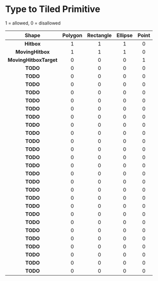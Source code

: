 # Type to Tiled Primitive

1 = allowed, 0 = disallowed

|         Shape          | Polygon | Rectangle | Ellipse | Point |
|:----------------------:|:-------:|:---------:|:-------:|:-----:|
|       **Hitbox**       |    1    |     1     |    1    |   0   |
|    **MovingHitbox**    |    1    |     1     |    1    |   0   |
| **MovingHitboxTarget** |    0    |     0     |    0    |   1   |
|        **TODO**        |    0    |     0     |    0    |   0   |
|        **TODO**        |    0    |     0     |    0    |   0   |
|        **TODO**        |    0    |     0     |    0    |   0   |
|        **TODO**        |    0    |     0     |    0    |   0   |
|        **TODO**        |    0    |     0     |    0    |   0   |
|        **TODO**        |    0    |     0     |    0    |   0   |
|        **TODO**        |    0    |     0     |    0    |   0   |
|        **TODO**        |    0    |     0     |    0    |   0   |
|        **TODO**        |    0    |     0     |    0    |   0   |
|        **TODO**        |    0    |     0     |    0    |   0   |
|        **TODO**        |    0    |     0     |    0    |   0   |
|        **TODO**        |    0    |     0     |    0    |   0   |
|        **TODO**        |    0    |     0     |    0    |   0   |
|        **TODO**        |    0    |     0     |    0    |   0   |
|        **TODO**        |    0    |     0     |    0    |   0   |
|        **TODO**        |    0    |     0     |    0    |   0   |
|        **TODO**        |    0    |     0     |    0    |   0   |
|        **TODO**        |    0    |     0     |    0    |   0   |
|        **TODO**        |    0    |     0     |    0    |   0   |
|        **TODO**        |    0    |     0     |    0    |   0   |
|        **TODO**        |    0    |     0     |    0    |   0   |
|        **TODO**        |    0    |     0     |    0    |   0   |
|        **TODO**        |    0    |     0     |    0    |   0   |
|        **TODO**        |    0    |     0     |    0    |   0   |
|        **TODO**        |    0    |     0     |    0    |   0   |
|        **TODO**        |    0    |     0     |    0    |   0   |

